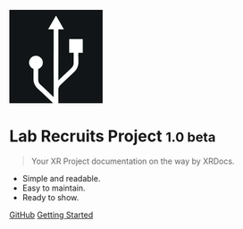 ![logo](_media/logo.png)

# Lab Recruits Project <small>1.0 beta</small>

> Your XR Project documentation on the way by XRDocs.

- Simple and readable.
- Easy to maintain.
- Ready to show.

[GitHub](https://github.com/AlejandroDieg0)
[Getting Started](#xrdocs)
